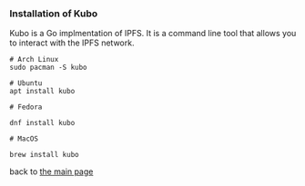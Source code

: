 ### Installation of Kubo

Kubo is a Go implmentation of IPFS. It is a command line tool that allows you to interact with the IPFS network.

```shell
# Arch Linux
sudo pacman -S kubo

# Ubuntu
apt install kubo

# Fedora

dnf install kubo

# MacOS

brew install kubo
```

back to [the main page](./README.md)